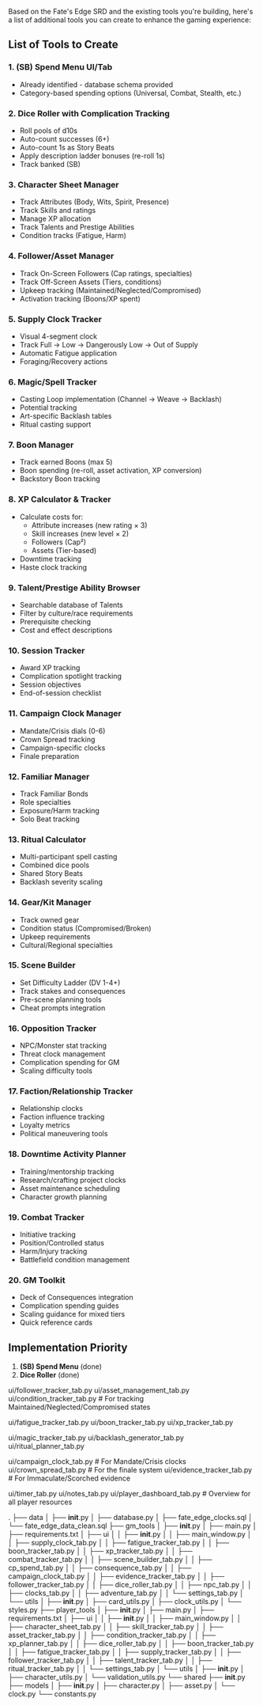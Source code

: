 Based on the Fate's Edge SRD and the existing tools you're building, here's a list of additional tools you can create to enhance the gaming experience:

## List of Tools to Create

### 1. **(SB) Spend Menu UI/Tab**
- Already identified - database schema provided
- Category-based spending options (Universal, Combat, Stealth, etc.)

### 2. **Dice Roller with Complication Tracking**
- Roll pools of d10s
- Auto-count successes (6+)
- Auto-count 1s as Story Beats
- Apply description ladder bonuses (re-roll 1s)
- Track banked (SB)

### 3. **Character Sheet Manager**
- Track Attributes (Body, Wits, Spirit, Presence)
- Track Skills and ratings
- Manage XP allocation
- Track Talents and Prestige Abilities
- Condition tracks (Fatigue, Harm)

### 4. **Follower/Asset Manager**
- Track On-Screen Followers (Cap ratings, specialties)
- Track Off-Screen Assets (Tiers, conditions)
- Upkeep tracking (Maintained/Neglected/Compromised)
- Activation tracking (Boons/XP spent)

### 5. **Supply Clock Tracker**
- Visual 4-segment clock
- Track Full → Low → Dangerously Low → Out of Supply
- Automatic Fatigue application
- Foraging/Recovery actions

### 6. **Magic/Spell Tracker**
- Casting Loop implementation (Channel → Weave → Backlash)
- Potential tracking
- Art-specific Backlash tables
- Ritual casting support

### 7. **Boon Manager**
- Track earned Boons (max 5)
- Boon spending (re-roll, asset activation, XP conversion)
- Backstory Boon tracking

### 8. **XP Calculator & Tracker**
- Calculate costs for:
  - Attribute increases (new rating × 3)
  - Skill increases (new level × 2)
  - Followers (Cap²)
  - Assets (Tier-based)
- Downtime tracking
- Haste clock tracking

### 9. **Talent/Prestige Ability Browser**
- Searchable database of Talents
- Filter by culture/race requirements
- Prerequisite checking
- Cost and effect descriptions

### 10. **Session Tracker**
- Award XP tracking
- Complication spotlight tracking
- Session objectives
- End-of-session checklist

### 11. **Campaign Clock Manager**
- Mandate/Crisis dials (0-6)
- Crown Spread tracking
- Campaign-specific clocks
- Finale preparation

### 12. **Familiar Manager**
- Track Familiar Bonds
- Role specialties
- Exposure/Harm tracking
- Solo Beat tracking

### 13. **Ritual Calculator**
- Multi-participant spell casting
- Combined dice pools
- Shared Story Beats
- Backlash severity scaling

### 14. **Gear/Kit Manager**
- Track owned gear
- Condition status (Compromised/Broken)
- Upkeep requirements
- Cultural/Regional specialties

### 15. **Scene Builder**
- Set Difficulty Ladder (DV 1-4+)
- Track stakes and consequences
- Pre-scene planning tools
- Cheat prompts integration

### 16. **Opposition Tracker**
- NPC/Monster stat tracking
- Threat clock management
- Complication spending for GM
- Scaling difficulty tools

### 17. **Faction/Relationship Tracker**
- Relationship clocks
- Faction influence tracking
- Loyalty metrics
- Political maneuvering tools

### 18. **Downtime Activity Planner**
- Training/mentorship tracking
- Research/crafting project clocks
- Asset maintenance scheduling
- Character growth planning

### 19. **Combat Tracker**
- Initiative tracking
- Position/Controlled status
- Harm/Injury tracking
- Battlefield condition management

### 20. **GM Toolkit**
- Deck of Consequences integration
- Complication spending guides
- Scaling guidance for mixed tiers
- Quick reference cards

## Implementation Priority

1. **(SB) Spend Menu** (done)
2. **Dice Roller** (done)

ui/follower_tracker_tab.py
ui/asset_management_tab.py
ui/condition_tracker_tab.py  # For tracking Maintained/Neglected/Compromised states


ui/fatigue_tracker_tab.py
ui/boon_tracker_tab.py
ui/xp_tracker_tab.py


ui/magic_tracker_tab.py
ui/backlash_generator_tab.py
ui/ritual_planner_tab.py


ui/campaign_clock_tab.py  # For Mandate/Crisis clocks
ui/crown_spread_tab.py    # For the finale system
ui/evidence_tracker_tab.py # For Immaculate/Scorched evidence


ui/timer_tab.py
ui/notes_tab.py
ui/player_dashboard_tab.py  # Overview for all player resources


.
├── data
│   ├── __init__.py
│   ├── database.py
│   ├── fate_edge_clocks.sql
│   └── fate_edge_data_clean.sql
├── gm_tools
│   ├── __init__.py
│   ├── main.py
│   ├── requirements.txt
│   ├── ui
│   │   ├── __init__.py
│   │   ├── main_window.py
│   │   ├── supply_clock_tab.py
│   │   ├── fatigue_tracker_tab.py
│   │   ├── boon_tracker_tab.py
│   │   ├── xp_tracker_tab.py
│   │   ├── combat_tracker_tab.py
│   │   ├── scene_builder_tab.py
│   │   ├── cp_spend_tab.py
│   │   ├── consequence_tab.py
│   │   ├── campaign_clock_tab.py
│   │   ├── evidence_tracker_tab.py
│   │   ├── follower_tracker_tab.py
│   │   ├── dice_roller_tab.py
│   │   ├── npc_tab.py
│   │   ├── clocks_tab.py
│   │   ├── adventure_tab.py
│   │   └── settings_tab.py
│   └── utils
│       ├── __init__.py
│       ├── card_utils.py
│       ├── clock_utils.py
│       └── styles.py
├── player_tools
│   ├── __init__.py
│   ├── main.py
│   ├── requirements.txt
│   ├── ui
│   │   ├── __init__.py
│   │   ├── main_window.py
│   │   ├── character_sheet_tab.py
│   │   ├── skill_tracker_tab.py
│   │   ├── asset_tracker_tab.py
│   │   ├── condition_tracker_tab.py
│   │   ├── xp_planner_tab.py
│   │   ├── dice_roller_tab.py
│   │   ├── boon_tracker_tab.py
│   │   ├── fatigue_tracker_tab.py
│   │   ├── supply_tracker_tab.py
│   │   ├── follower_tracker_tab.py
│   │   ├── talent_tracker_tab.py
│   │   ├── ritual_tracker_tab.py
│   │   └── settings_tab.py
│   └── utils
│       ├── __init__.py
│       ├── character_utils.py
│       └── validation_utils.py
└── shared
    ├── __init__.py
    ├── models
    │   ├── __init__.py
    │   ├── character.py
    │   ├── asset.py
    │   └── clock.py
    └── constants.py

